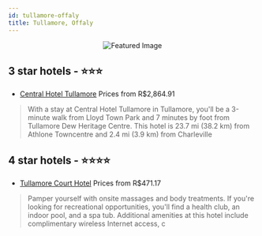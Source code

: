 ```yaml
---
id: tullamore-offaly
title: Tullamore, Offaly
---
```


<center><img src="https://i.travelapi.com/hotels/2000000/1180000/1174100/1174035/fbaf8d70_z.jpg" alt="Featured Image" /></center>


##  3 star hotels - ⭐️⭐️⭐️

-    [Central Hotel Tullamore](https://us.hurb.com/hotels/tullamore/central-hotel-tullamore-JNP-JP045921?cmp=18055) Prices from R$2,864.91
   > With a stay at Central Hotel Tullamore in Tullamore, you'll be a 3-minute walk from Lloyd Town Park and 7 minutes by foot from Tullamore Dew Heritage Centre. This hotel is 23.7 mi (38.2 km) from Athlone Towncentre and 2.4 mi (3.9 km) from Charleville

##  4 star hotels - ⭐️⭐️⭐️⭐️

-    [Tullamore Court Hotel](https://us.hurb.com/hotels/tullamore/tullamore-court-hotel-JNP-JP986769?cmp=18055) Prices from R$471.17
   > Pamper yourself with onsite massages and body treatments. If you're looking for recreational opportunities, you'll find a health club, an indoor pool, and a spa tub. Additional amenities at this hotel include complimentary wireless Internet access, c
